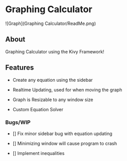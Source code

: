 # Graphing Calculator

![Graph](Graphing Calculator/ReadMe.png)


## About
Graphing Calculator using the Kivy Framework! 

## Features

- Create any equation using the sidebar

- Realtime Updating, used for when moving the graph

- Graph is Resizable to any window size

- Custom Equation Solver

### Bugs/WIP

- [] Fix minor sidebar bug with equation updating

- [] Minimizing window will cause program to crash

- [] Implement inequalities
